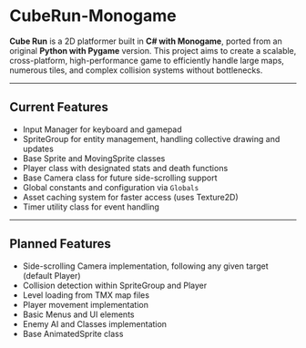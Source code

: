 # CubeRun-Monogame
**Cube Run** is a 2D platformer built in **C# with Monogame**, ported from an original **Python with Pygame** version. 
This project aims to create a scalable, cross-platform, high-performance game to efficiently handle large maps, numerous tiles, and complex collision systems without bottlenecks.

---

## Current Features
- Input Manager for keyboard and gamepad
- SpriteGroup for entity management, handling collective drawing and updates
- Base Sprite and MovingSprite classes
- Player class with designated stats and death functions
- Base Camera class for future side-scrolling support
- Global constants and configuration via `Globals`
- Asset caching system for faster access (uses Texture2D)
- Timer utility class for event handling

---

## Planned Features
- Side-scrolling Camera implementation, following any given target (default Player)
- Collision detection within SpriteGroup and Player
- Level loading from TMX map files
- Player movement implementation
- Basic Menus and UI elements
- Enemy AI and Classes implementation
- Base AnimatedSprite class
